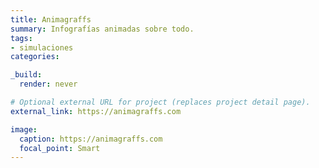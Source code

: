```yaml
---
title: Animagraffs
summary: Infografías animadas sobre todo.
tags:
- simulaciones
categories:

_build:
  render: never

# Optional external URL for project (replaces project detail page).
external_link: https://animagraffs.com

image:
  caption: https://animagraffs.com
  focal_point: Smart
---
```

